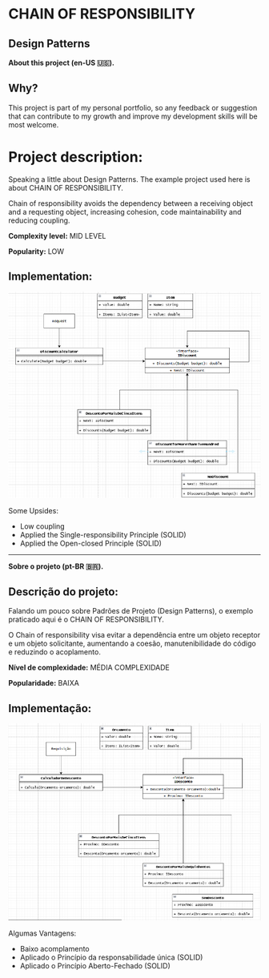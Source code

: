 # CHAIN OF RESPONSIBILITY
## Design Patterns 

**About this project (en-US 🇺🇸).**

## Why?

This project is part of my personal portfolio, so any feedback or suggestion that can contribute to my growth and improve my development skills will be most welcome.

# Project description:

Speaking a little about Design Patterns. The example project used here is about CHAIN OF RESPONSIBILITY.

Chain of responsibility avoids the dependency between a receiving object and a requesting object, increasing cohesion, code maintainability and reducing coupling.

**Complexity level:** MID LEVEL

**Popularity:** LOW

## Implementation:

![Preview-Screens](ImageAsset/ExEn.png)

Some Upsides:

- Low coupling
- Applied the Single-responsibility Principle (SOLID)
- Applied the Open-closed Principle (SOLID)

--------------------------------------------------------------------------------------------------------------------------------------------------------------------------------
**Sobre o projeto (pt-BR 🇧🇷).**

## Descrição do projeto:

Falando um pouco sobre Padrões de Projeto (Design Patterns), o exemplo praticado aqui é o CHAIN OF RESPONSIBILITY.

O Chain of responsibility visa evitar a dependência entre um objeto receptor e um objeto solicitante, aumentando a coesão, manutenibilidade do código e reduzindo o acoplamento.

**Nível de complexidade:** MÉDIA COMPLEXIDADE

**Popularidade:** BAIXA

## Implementação:

![Preview-Screens](ImageAsset/ExBr.png)

Algumas Vantagens:

- Baixo acomplamento
- Aplicado o Princípio da responsabilidade única (SOLID)
- Aplicado o Princípio Aberto-Fechado (SOLID)
